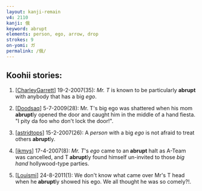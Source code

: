 ```yaml
---
layout: kanji-remain
v4: 2110
kanji: 俄
keyword: abrupt
elements: person, ego, arrow, drop
strokes: 9
on-yomi: ガ
permalink: /俄/
---
```


## Koohii stories: 

1) [<a href="http://kanji.koohii.com/profile/CharleyGarrett">CharleyGarrett</a>] 19-2-2007(35): <em>Mr. T</em> is known to be particularly <strong>abrupt</strong> with anybody that has a big <em>ego</em>.

2) [<a href="http://kanji.koohii.com/profile/Doodsaq">Doodsaq</a>] 5-7-2009(28): Mr. T&#039;s big ego was shattered when his mom<strong> abrupt</strong>ly opened the door and caught him in the middle of a hand fiesta. &quot;I pity da foo who don&#039;t lock the door!&quot;.

3) [<a href="http://kanji.koohii.com/profile/astridtops">astridtops</a>] 15-2-2007(26): A <em>person</em> with a big <em>ego</em> is not afraid to treat others<strong> abrupt</strong>ly.

4) [<a href="http://kanji.koohii.com/profile/ikmys">ikmys</a>] 17-4-2007(8): <em>Mr. T</em>&#039;s <em>ego</em> came to an<strong> abrupt</strong> halt as A-Team was cancelled, and T<strong> abrupt</strong>ly found himself un-invited to those <em>big hand</em> hollywood-type parties.

5) [<a href="http://kanji.koohii.com/profile/Louismi">Louismi</a>] 24-8-2011(1): We don&#039;t know what came over Mr&#039;s T head when he<strong> abrupt</strong>ly showed his ego. We all thought he was so comely?!.

